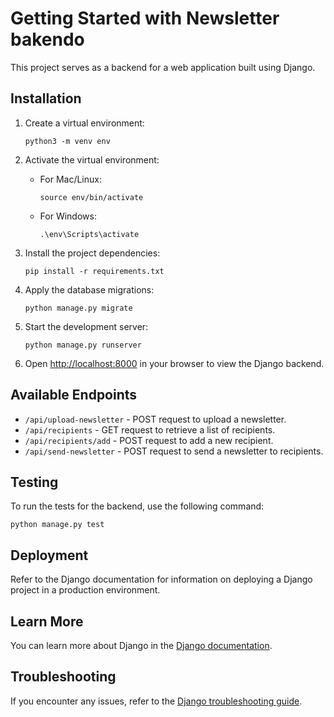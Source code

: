 # Getting Started with Newsletter bakendo

This project serves as a backend for a web application built using Django.

## Installation

1. Create a virtual environment:
   ```
   python3 -m venv env
   ```

2. Activate the virtual environment:
   - For Mac/Linux:
     ```
     source env/bin/activate
     ```
   - For Windows:
     ```
     .\env\Scripts\activate
     ```

3. Install the project dependencies:
   ```
   pip install -r requirements.txt
   ```

4. Apply the database migrations:
   ```
   python manage.py migrate
   ```

5. Start the development server:
   ```
   python manage.py runserver
   ```

6. Open [http://localhost:8000](http://localhost:8000) in your browser to view the Django backend.

## Available Endpoints

- `/api/upload-newsletter` - POST request to upload a newsletter.
- `/api/recipients` - GET request to retrieve a list of recipients.
- `/api/recipients/add` - POST request to add a new recipient.
- `/api/send-newsletter` - POST request to send a newsletter to recipients.

## Testing

To run the tests for the backend, use the following command:
```
python manage.py test
```

## Deployment

Refer to the Django documentation for information on deploying a Django project in a production environment.

## Learn More

You can learn more about Django in the [Django documentation](https://docs.djangoproject.com/).

## Troubleshooting

If you encounter any issues, refer to the [Django troubleshooting guide](https://docs.djangoproject.com/en/3.2/topics/).